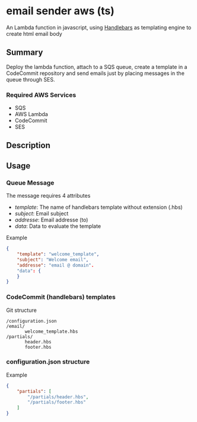 # email sender aws (ts)

An Lambda function in javascript, using [Handlebars](https://handlebarsjs.com/) as templating engine to create html email body

## Summary

Deploy the lambda function, attach to a SQS queue, create a template in a CodeCommit repository and send emails just by placing messages in the queue through SES.

### Required AWS Services

- SQS
- AWS Lambda
- CodeCommit
- SES

## Description

## Usage

### Queue Message

The message requires 4 attributes

- *template*: The name of handlebars template without extension (.hbs)
- *subject*: Email subject
- *addresse*: Email addresse (to)
- *data*: Data to evaluate the template

Example

``` json
{
    "template": "welcome_template",
    "subject": "Welcome email",
    "addresse": "email @ domain".
    "data": {
    }
}
```

### CodeCommit (handlebars) templates

Git structure

```plaintext
/configuration.json
/email/
       welcome_template.hbs
/partials/
       header.hbs
       footer.hbs
```

### configuration.json structure

Example
```json
{
    "partials": [
        "/partials/header.hbs",
        "/partials/footer.hbs"
    ]
}
```

